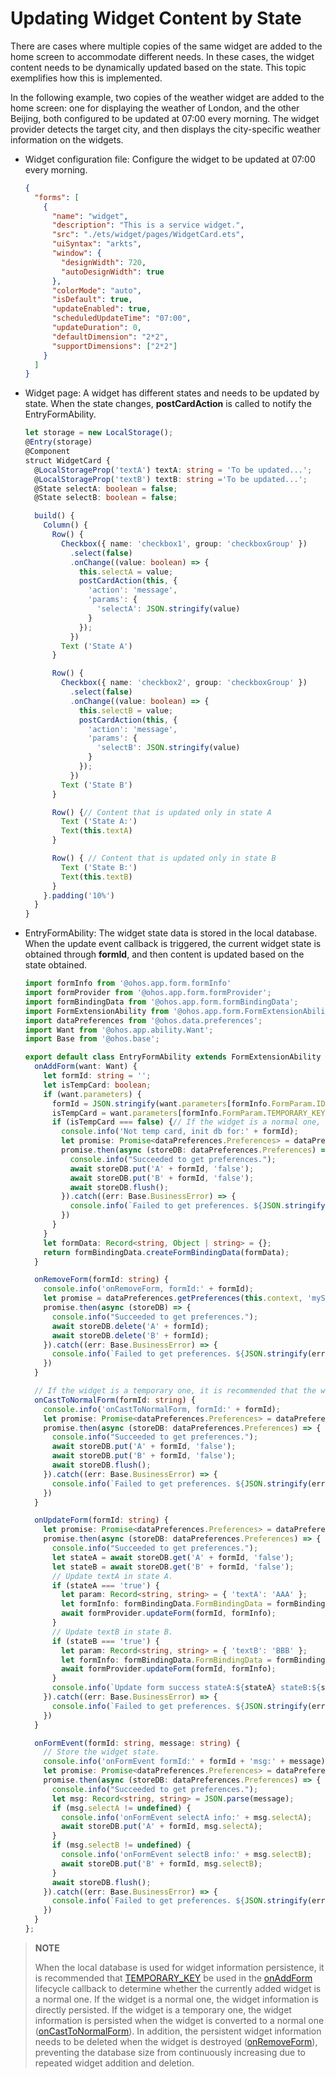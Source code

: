 # Updating Widget Content by State

There are cases where multiple copies of the same widget are added to the home screen to accommodate different needs. In these cases, the widget content needs to be dynamically updated based on the state. This topic exemplifies how this is implemented.

In the following example, two copies of the weather widget are added to the home screen: one for displaying the weather of London, and the other Beijing, both configured to be updated at 07:00 every morning. The widget provider detects the target city, and then displays the city-specific weather information on the widgets.


- Widget configuration file: Configure the widget to be updated at 07:00 every morning.
  
  ```json
  {
    "forms": [
      {
        "name": "widget",
        "description": "This is a service widget.",
        "src": "./ets/widget/pages/WidgetCard.ets",
        "uiSyntax": "arkts",
        "window": {
          "designWidth": 720,
          "autoDesignWidth": true
        },
        "colorMode": "auto",
        "isDefault": true,
        "updateEnabled": true,
        "scheduledUpdateTime": "07:00",
        "updateDuration": 0,
        "defaultDimension": "2*2",
        "supportDimensions": ["2*2"]
      }
    ]
  }
  ```

- Widget page: A widget has different states and needs to be updated by state. When the state changes, **postCardAction** is called to notify the EntryFormAbility.
  
  ```ts
  let storage = new LocalStorage();
  @Entry(storage)
  @Component
  struct WidgetCard {
    @LocalStorageProp('textA') textA: string = 'To be updated...';
    @LocalStorageProp('textB') textB: string ='To be updated...';
    @State selectA: boolean = false;
    @State selectB: boolean = false;
  
    build() {
      Column() {
        Row() {
          Checkbox({ name: 'checkbox1', group: 'checkboxGroup' })
            .select(false)
            .onChange((value: boolean) => {
              this.selectA = value;
              postCardAction(this, {
                'action': 'message',
                'params': {
                  'selectA': JSON.stringify(value)
                }
              });
            })
          Text ('State A')
        }
  
        Row() {
          Checkbox({ name: 'checkbox2', group: 'checkboxGroup' })
            .select(false)
            .onChange((value: boolean) => {
              this.selectB = value;
              postCardAction(this, {
                'action': 'message',
                'params': {
                  'selectB': JSON.stringify(value)
                }
              });
            })
          Text ('State B')
        }
  
        Row() {// Content that is updated only in state A
          Text ('State A:')
          Text(this.textA)
        }
  
        Row() { // Content that is updated only in state B
          Text ('State B:')
          Text(this.textB)
        }
      }.padding('10%')
    }
  }
  ```
  
- EntryFormAbility: The widget state data is stored in the local database. When the update event callback is triggered, the current widget state is obtained through **formId**, and then content is updated based on the state obtained.
  
  ```ts
  import formInfo from '@ohos.app.form.formInfo'
  import formProvider from '@ohos.app.form.formProvider';
  import formBindingData from '@ohos.app.form.formBindingData';
  import FormExtensionAbility from '@ohos.app.form.FormExtensionAbility';
  import dataPreferences from '@ohos.data.preferences';
  import Want from '@ohos.app.ability.Want';
  import Base from '@ohos.base';
  
  export default class EntryFormAbility extends FormExtensionAbility {
    onAddForm(want: Want) {
      let formId: string = '';
      let isTempCard: boolean;
      if (want.parameters) {
        formId = JSON.stringify(want.parameters[formInfo.FormParam.IDENTITY_KEY]);
        isTempCard = want.parameters[formInfo.FormParam.TEMPORARY_KEY] as boolean;
        if (isTempCard === false) {// If the widget is a normal one, the widget information is persisted.
          console.info('Not temp card, init db for:' + formId);
          let promise: Promise<dataPreferences.Preferences> = dataPreferences.getPreferences(this.context, 'myStore');
          promise.then(async (storeDB: dataPreferences.Preferences) => {
            console.info("Succeeded to get preferences.");
            await storeDB.put('A' + formId, 'false');
            await storeDB.put('B' + formId, 'false');
            await storeDB.flush();
          }).catch((err: Base.BusinessError) => {
            console.info(`Failed to get preferences. ${JSON.stringify(err)}`);
          })
        }
      }
      let formData: Record<string, Object | string> = {};
      return formBindingData.createFormBindingData(formData);
    }

    onRemoveForm(formId: string) {
      console.info('onRemoveForm, formId:' + formId);
      let promise = dataPreferences.getPreferences(this.context, 'myStore');
      promise.then(async (storeDB) => {
        console.info("Succeeded to get preferences.");
        await storeDB.delete('A' + formId);
        await storeDB.delete('B' + formId);
      }).catch((err: Base.BusinessError) => {
        console.info(`Failed to get preferences. ${JSON.stringify(err)}`);
      })
    }

    // If the widget is a temporary one, it is recommended that the widget information be persisted when the widget is converted to a normal one.
    onCastToNormalForm(formId: string) {
      console.info('onCastToNormalForm, formId:' + formId);
      let promise: Promise<dataPreferences.Preferences> = dataPreferences.getPreferences(this.context, 'myStore');
      promise.then(async (storeDB: dataPreferences.Preferences) => {
        console.info("Succeeded to get preferences.");
        await storeDB.put('A' + formId, 'false');
        await storeDB.put('B' + formId, 'false');
        await storeDB.flush();
      }).catch((err: Base.BusinessError) => {
        console.info(`Failed to get preferences. ${JSON.stringify(err)}`);
      })
    }

    onUpdateForm(formId: string) {
      let promise: Promise<dataPreferences.Preferences> = dataPreferences.getPreferences(this.context, 'myStore');
      promise.then(async (storeDB: dataPreferences.Preferences) => {
        console.info("Succeeded to get preferences.");
        let stateA = await storeDB.get('A' + formId, 'false');
        let stateB = await storeDB.get('B' + formId, 'false');
        // Update textA in state A.
        if (stateA === 'true') {
          let param: Record<string, string> = { 'textA': 'AAA' };
          let formInfo: formBindingData.FormBindingData = formBindingData.createFormBindingData(param);
          await formProvider.updateForm(formId, formInfo);
        }
        // Update textB in state B.
        if (stateB === 'true') {
          let param: Record<string, string> = { 'textB': 'BBB' };
          let formInfo: formBindingData.FormBindingData = formBindingData.createFormBindingData(param);
          await formProvider.updateForm(formId, formInfo);
        }
        console.info(`Update form success stateA:${stateA} stateB:${stateB}.`);
      }).catch((err: Base.BusinessError) => {
        console.info(`Failed to get preferences. ${JSON.stringify(err)}`);
      })
    }

    onFormEvent(formId: string, message: string) {
      // Store the widget state.
      console.info('onFormEvent formId:' + formId + 'msg:' + message);
      let promise: Promise<dataPreferences.Preferences> = dataPreferences.getPreferences(this.context, 'myStore');
      promise.then(async (storeDB: dataPreferences.Preferences) => {
        console.info("Succeeded to get preferences.");
        let msg: Record<string, string> = JSON.parse(message);
        if (msg.selectA != undefined) {
          console.info('onFormEvent selectA info:' + msg.selectA);
          await storeDB.put('A' + formId, msg.selectA);
        }
        if (msg.selectB != undefined) {
          console.info('onFormEvent selectB info:' + msg.selectB);
          await storeDB.put('B' + formId, msg.selectB);
        }
        await storeDB.flush();
      }).catch((err: Base.BusinessError) => {
        console.info(`Failed to get preferences. ${JSON.stringify(err)}`);
      })
    }
  };
  ```


> **NOTE**
>
> When the local database is used for widget information persistence, it is recommended that [TEMPORARY_KEY](../reference/apis/js-apis-app-form-formInfo.md#formparam) be used in the [onAddForm](../reference/apis/js-apis-app-form-formExtensionAbility.md#onaddform) lifecycle callback to determine whether the currently added widget is a normal one. If the widget is a normal one, the widget information is directly persisted. If the widget is a temporary one, the widget information is persisted when the widget is converted to a normal one ([onCastToNormalForm](../reference/apis/js-apis-app-form-formExtensionAbility.md#oncasttonormalform)). In addition, the persistent widget information needs to be deleted when the widget is destroyed ([onRemoveForm](../reference/apis/js-apis-app-form-formExtensionAbility.md#onremoveform)), preventing the database size from continuously increasing due to repeated widget addition and deletion.
